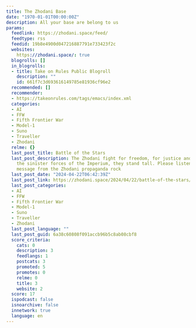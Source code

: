 ```yaml
---
title: The Zhodani Base
date: "1970-01-01T00:00:00Z"
description: All your base are belong to us
params:
  feedlink: https://zhodani.space/feed/
  feedtype: rss
  feedid: 19b8e4900d047216887791e733423f2c
  websites:
    https://zhodani.space/: true
  blogrolls: []
  in_blogrolls:
  - title: Take on Rules Public Blogroll
    description: ""
    id: 661f7c3d693616149785e81936cf96e2
  recommended: []
  recommender:
  - https://takeonrules.com/tags/emacs/index.xml
  categories:
  - AI
  - FFW
  - Fifth Frontier War
  - Model-1
  - Suno
  - Traveller
  - Zhodani
  relme: {}
  last_post_title: Battle of the Stars
  last_post_description: The Zhodani fight for freedom, for justice and for all. Against
    the sinister forces of the Imperium, they stand tall. Please listen to this important
    message from the Zhodani propaganda rock
  last_post_date: "2024-04-22T06:42:39Z"
  last_post_link: https://zhodani.space/2024/04/22/battle-of-the-stars/
  last_post_categories:
  - AI
  - FFW
  - Fifth Frontier War
  - Model-1
  - Suno
  - Traveller
  - Zhodani
  last_post_language: ""
  last_post_guid: 6a38c60808f091accb96b5c8ab08cbf8
  score_criteria:
    cats: 0
    description: 3
    feedlangs: 1
    postcats: 3
    promoted: 5
    promotes: 0
    relme: 0
    title: 3
    website: 2
  score: 17
  ispodcast: false
  isnoarchive: false
  innetwork: true
  language: en
---
```

